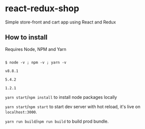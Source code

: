 
# react-redux-shop
Simple store-front and cart app using React and Redux

## How to install

Requires Node, NPM and Yarn

```

$ node -v ; npm -v ; yarn -v

v8.8.1

5.4.2

1.2.1

```
`yarn start`/`npm install` to install node packages locally

`yarn start`/`npm start` to start dev server with hot reload, it's live on `localhost:3000`.

`yarn run build`/`npm run build` to build prod bundle.
